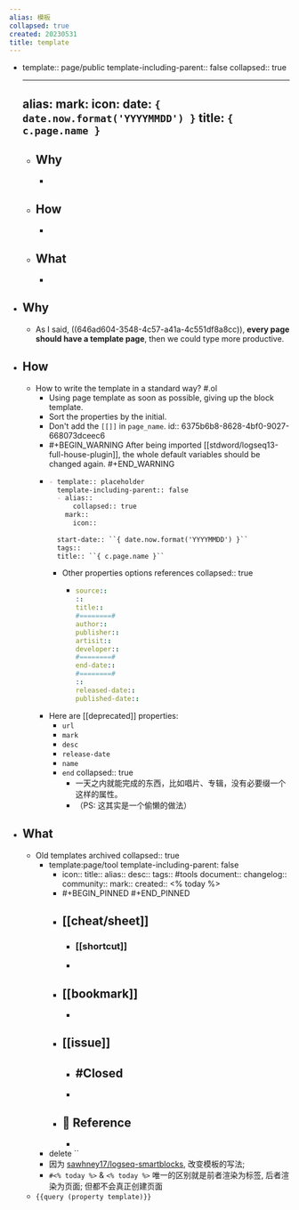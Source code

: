 ```yaml
---
alias: 模板
collapsed: true
created: 20230531
title: template
---
```


  - template:: page/public
    template-including-parent:: false
    collapsed:: true
    - ---
      alias:
      mark:
      icon:
      date: ``{ date.now.format('YYYYMMDD') }``
            title: ``{ c.page.name }``
      ---
    - ## Why
      -
    - ## How
      -
    - ## What
      -
- ## Why
  - As I said, ((646ad604-3548-4c57-a41a-4c551df8a8cc)), **every page should have a template page**, then we could type more productive.
- ## How
  - How to write the template in a standard way? #.ol
    - Using page template as soon as possible, giving up the block template.
    - Sort the properties by the initial.
    - Don't add the `[[]]` in `page_name`.
      id:: 6375b6b8-8628-4bf0-9027-668073dceec6
    - #+BEGIN_WARNING
      After being imported [[stdword/logseq13-full-house-plugin]], the whole default variables should be changed again.
      #+END_WARNING
    - ```markdown
      - template:: placeholder
        template-including-parent:: false
        - alias::
        	collapsed:: true
          mark::
        	icon::
      	
      	start-date:: ``{ date.now.format('YYYYMMDD') }``
      	tags::
      	title:: ``{ c.page.name }``
      ```
      - Other properties options references
        collapsed:: true
        - ```yml
          source::
          ::
          title::
          #========#
          author::
          publisher::
          artisit::
          developer::
          #========#
          end-date::
          #========#
          ::
          released-date::
          published-date::
          ```
    - Here are [[deprecated]] properties:
      - `url`
      - `mark`
      - `desc`
      - `release-date`
      - `name`
      - `end`
        collapsed:: true
        - 一天之内就能完成的东西，比如唱片、专辑，没有必要缀一个这样的属性。
        - （PS: 这其实是一个偷懒的做法）
- ## What
  - Old templates archived
    collapsed:: true
    - template:page/tool
      template-including-parent: false
      - icon::
        title::
        alias::
        desc::
        tags:: #tools
        document::
        changelog::
        community::
        mark::
        created:: <% today %>
      - #+BEGIN_PINNED
        <!-- Rules -->
        #+END_PINNED
      - ## [[cheat/sheet]]
        - ### [[shortcut]]
        -
      - ## [[bookmark]]
        -
      - ## [[issue]]
        - #Closed
          -
        -
      - ## 📃 Reference
        -
    - delete ``
    - 因为 [sawhney17/logseq-smartblocks](https://github.com/sawhney17/logseq-smartblocks), 改变模板的写法;
    - `#<% today %>` & `<% today %>` 唯一的区别就是前者渲染为标签, 后者渲染为页面; 但都不会真正创建页面
  - `{{query (property template)}}`